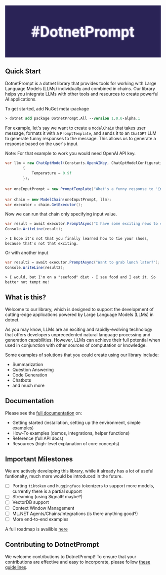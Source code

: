 ![Image](./docs/images/logo.png)

## Quick Start

DotnetPrompt is a dotnet library that provides tools for working with Large Language Models (LLMs) individually and combined in chains.
Our library helps you integrate LLMs with other tools and resources to create powerful AI applications. 

To get started, add NuGet meta-package

```ps
> dotnet add package DotnetPrompt.All --version 1.0.0-alpha.1
```

For example, let's say we want to create a `ModelChain` that takes user message, formats it with a `PromptTemplate`, 
and sends it to an `ChatGPT` LLM to generate funny responses to the message. This allows us to generate a response based on the user's input.

Note: For that example to work you would need OpenAI API key.

```csharp
var llm = new ChatGptModel(Constants.OpenAIKey, ChatGptModelConfiguration.Default with
        {
            Temperature = 0.9f
        });

var oneInputPrompt = new PromptTemplate("What's a funny response to '{message}'");

var chain = new ModelChain(oneInputPrompt, llm);
var executor = chain.GetExecutor();
```

Now we can run that chain only specifying input value.

```csharp
var result = await executor.PromptAsync("I have some exciting news to share with you!");
Console.WriteLine(result);
```
```text
> I hope it's not that you finally learned how to tie your shoes, because that's not that exciting.
```

Or with another input

```csharp
var result2 = await executor.PromptAsync("Want to grab lunch later?");
Console.WriteLine(result2);
```
```text
> I would, but I'm on a "seefood" diet - I see food and I eat it. So better not tempt me!
```

## What is this?

Welcome to our library, which is designed to support the development of cutting-edge applications powered by Large Language Models (LLMs) in dotnet.

As you may know, LLMs are an exciting and rapidly-evolving technology that offers developers unprecedented natural language processing and generation capabilities. 
However, LLMs can achieve their full potential when used in conjunction with other sources of computation or knowledge.


Some examples of solutions that you could create using our library include:

- Summarization
- Question Answering
- Code Generation
- Chatbots
- and much more

## Documentation

Please see the [full documentation]() on:

- Getting started (installation, setting up the environment, simple examples)
- How-To examples (demos, integrations, helper functions)
- Reference (full API docs)
- Resources (high-level explanation of core concepts)

## Important Milestones

We are actively developing this library, while it already has a lot of useful funtionalty, much more would be introduced in the future.

- [ ] Porting `tiktoken` and `huggingface` tokenizers to support more models, currently there is a partial support
- [ ] Streaming (using SignalR maybe?)
- [ ] VectorDB support
- [ ] Context Window Management
- [ ] ML.NET Agents/Chains/Integrations (is there anything good?)
- [ ] More end-to-end examples

A full roadmap is  availible [here](ROADMAP.md)

## Contributing to DotnetPrompt

We welcome contributions to DotnetPrompt! To ensure that your contributions are effective and easy to incorporate, please follow [these guidelines](CONTRIBUTING.md).
